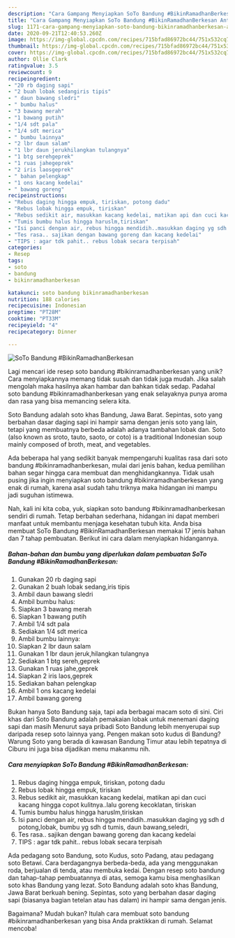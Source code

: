```yaml
---
description: "Cara Gampang Menyiapkan SoTo Bandung #BikinRamadhanBerkesan Anti Gagal"
title: "Cara Gampang Menyiapkan SoTo Bandung #BikinRamadhanBerkesan Anti Gagal"
slug: 1171-cara-gampang-menyiapkan-soto-bandung-bikinramadhanberkesan-anti-gagal
date: 2020-09-21T12:40:53.260Z
image: https://img-global.cpcdn.com/recipes/715bfad86972bc44/751x532cq70/soto-bandung-bikinramadhanberkesan-foto-resep-utama.jpg
thumbnail: https://img-global.cpcdn.com/recipes/715bfad86972bc44/751x532cq70/soto-bandung-bikinramadhanberkesan-foto-resep-utama.jpg
cover: https://img-global.cpcdn.com/recipes/715bfad86972bc44/751x532cq70/soto-bandung-bikinramadhanberkesan-foto-resep-utama.jpg
author: Ollie Clark
ratingvalue: 3.5
reviewcount: 9
recipeingredient:
- "20 rb daging sapi"
- "2 buah lobak sedangiris tipis"
- " daun bawang sledri"
- " bumbu halus"
- "3 bawang merah"
- "1 bawang putih"
- "1/4 sdt pala"
- "1/4 sdt merica"
- " bumbu lainnya"
- "2 lbr daun salam"
- "1 lbr daun jerukhilangkan tulangnya"
- "1 btg serehgeprek"
- "1 ruas jahegeprek"
- "2 iris laosgeprek"
- " bahan pelengkap"
- "1 ons kacang kedelai"
- " bawang goreng"
recipeinstructions:
- "Rebus daging hingga empuk, tiriskan, potong dadu"
- "Rebus lobak hingga empuk, tiriskan"
- "Rebus sedikit air, masukkan kacang kedelai, matikan api dan cuci kacang hingga copot kulitnya..lalu goreng kecoklatan, tiriskan"
- "Tumis bumbu halus hingga haruslm,tiriskan"
- "Isi panci dengan air, rebus hingga mendidih..masukkan daging yg sdh d potong,lobak, bumbu yg sdh d tumis, daun bawang,seledri,"
- "Tes rasa.. sajikan dengan bawang goreng dan kacang kedelai"
- "TIPS : agar tdk pahit.. rebus lobak secara terpisah"
categories:
- Resep
tags:
- soto
- bandung
- bikinramadhanberkesan

katakunci: soto bandung bikinramadhanberkesan 
nutrition: 188 calories
recipecuisine: Indonesian
preptime: "PT28M"
cooktime: "PT33M"
recipeyield: "4"
recipecategory: Dinner

---
```



![SoTo Bandung #BikinRamadhanBerkesan](https://img-global.cpcdn.com/recipes/715bfad86972bc44/751x532cq70/soto-bandung-bikinramadhanberkesan-foto-resep-utama.jpg)

Lagi mencari ide resep soto bandung #bikinramadhanberkesan yang unik? Cara menyiapkannya memang tidak susah dan tidak juga mudah. Jika salah mengolah maka hasilnya akan hambar dan bahkan tidak sedap. Padahal soto bandung #bikinramadhanberkesan yang enak selayaknya punya aroma dan rasa yang bisa memancing selera kita.

Soto Bandung adalah soto khas Bandung, Jawa Barat. Sepintas, soto yang berbahan dasar daging sapi ini hampir sama dengan jenis soto yang lain, tetapi yang membuatnya berbeda adalah adanya tambahan lobak dan. Soto (also known as sroto, tauto, saoto, or coto) is a traditional Indonesian soup mainly composed of broth, meat, and vegetables.

Ada beberapa hal yang sedikit banyak mempengaruhi kualitas rasa dari soto bandung #bikinramadhanberkesan, mulai dari jenis bahan, kedua pemilihan bahan segar hingga cara membuat dan menghidangkannya. Tidak usah pusing jika ingin menyiapkan soto bandung #bikinramadhanberkesan yang enak di rumah, karena asal sudah tahu triknya maka hidangan ini mampu jadi suguhan istimewa.


Nah, kali ini kita coba, yuk, siapkan soto bandung #bikinramadhanberkesan sendiri di rumah. Tetap berbahan sederhana, hidangan ini dapat memberi manfaat untuk membantu menjaga kesehatan tubuh kita. Anda bisa membuat SoTo Bandung #BikinRamadhanBerkesan memakai 17 jenis bahan dan 7 tahap pembuatan. Berikut ini cara dalam menyiapkan hidangannya.

<!--inarticleads1-->

##### Bahan-bahan dan bumbu yang diperlukan dalam pembuatan SoTo Bandung #BikinRamadhanBerkesan:

1. Gunakan 20 rb daging sapi
1. Gunakan 2 buah lobak sedang,iris tipis
1. Ambil  daun bawang sledri
1. Ambil  bumbu halus:
1. Siapkan 3 bawang merah
1. Siapkan 1 bawang putih
1. Ambil 1/4 sdt pala
1. Sediakan 1/4 sdt merica
1. Ambil  bumbu lainnya:
1. Siapkan 2 lbr daun salam
1. Gunakan 1 lbr daun jeruk,hilangkan tulangnya
1. Sediakan 1 btg sereh,geprek
1. Gunakan 1 ruas jahe,geprek
1. Siapkan 2 iris laos,geprek
1. Sediakan  bahan pelengkap
1. Ambil 1 ons kacang kedelai
1. Ambil  bawang goreng


Bukan hanya Soto Bandung saja, tapi ada berbagai macam soto di sini. Ciri khas dari Soto Bandung adalah pemakaian lobak untuk menemani daging sapi dan masih Menurut saya pribadi Soto Bandung lebih menyerupai sup daripada resep soto lainnya yang. Pengen makan soto kudus di Bandung? Warung Soto yang berada di kawasan Bandung Timur atau lebih tepatnya di Ciburu ini juga bisa dijadikan menu makanmu nih. 

<!--inarticleads2-->

##### Cara menyiapkan SoTo Bandung #BikinRamadhanBerkesan:

1. Rebus daging hingga empuk, tiriskan, potong dadu
1. Rebus lobak hingga empuk, tiriskan
1. Rebus sedikit air, masukkan kacang kedelai, matikan api dan cuci kacang hingga copot kulitnya..lalu goreng kecoklatan, tiriskan
1. Tumis bumbu halus hingga haruslm,tiriskan
1. Isi panci dengan air, rebus hingga mendidih..masukkan daging yg sdh d potong,lobak, bumbu yg sdh d tumis, daun bawang,seledri,
1. Tes rasa.. sajikan dengan bawang goreng dan kacang kedelai
1. TIPS : agar tdk pahit.. rebus lobak secara terpisah


Ada pedagang soto Bandung, soto Kudus, soto Padang, atau pedagang soto Betawi. Cara berdagangnya berbeda-beda, ada yang menggunakan roda, berjualan di tenda, atau membuka kedai. Dengan resep soto bandung dan tahap-tahap pembuatannya di atas, semoga kamu bisa menghasilkan soto khas Bandung yang lezat. Soto Bandung adalah soto khas Bandung, Jawa Barat berkuah bening. Sepintas, soto yang berbahan dasar daging sapi (biasanya bagian tetelan atau has dalam) ini hampir sama dengan jenis. 

Bagaimana? Mudah bukan? Itulah cara membuat soto bandung #bikinramadhanberkesan yang bisa Anda praktikkan di rumah. Selamat mencoba!

